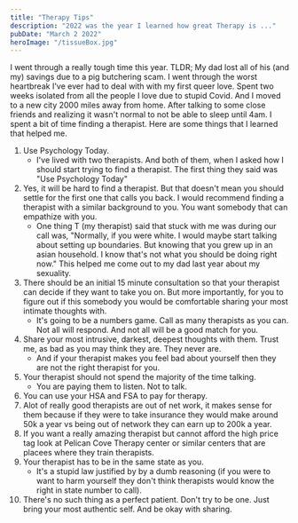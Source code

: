 ```yaml
---
title: "Therapy Tips"
description: "2022 was the year I learned how great Therapy is ..."
pubDate: "March 2 2022"
heroImage: "/tissueBox.jpg"
---
```


I went through a really tough time this year. TLDR; My dad lost all of his (and my) savings due to a pig butchering scam. I went through the worst heartbreak I've ever had to deal with with my first queer love. Spent two weeks isolated from all the people I love due to stupid Covid. And I moved to a new city 2000 miles away from home. 
After talking to some close friends and realizing it wasn't normal to not be able to sleep until 4am. I spent a bit of time finding a therapist. Here are some things that I learned that helped me. 
1. Use Psychology Today. 
    - I've lived with two therapists. And both of them, when I asked how I should start trying to find a therapist. The first thing they said was "Use Psychology Today"
2. Yes, it will be hard to find a therapist. But that doesn't mean you should settle for the first one that calls you back. I would recommend finding a therapist with a similar background to you. You want somebody that can empathize with you. 
    - One thing T (my therapist) said that stuck with me was during our call was, "Normally, if you were white. I would maybe start talking about setting up boundaries. But knowing that you grew up in an asian household. I know that's not what you should be doing right now." This helped me come out to my dad last year about my sexuality. 
3. There should be an initial 15 minute consultation so that your therapist can decide if they want to take you on. But more importantly, for you to figure out if this somebody you would be comfortable sharing your most intimate thoughts with.
    - It's going to be a numbers game. Call as many therapists as you can. Not all will respond. And not all will be a good match for you. 
4. Share your most intrusive, darkest, deepest thoughts with them. Trust me, as bad as you may think they are. They never are. 
    - And if your therapist makes you feel bad about yourself then they are not the right therapist for you.  
5. Your therapist should not spend the majority of the time talking.
    - You are paying them to listen. Not to talk. 
6. You can use your HSA and FSA to pay for therapy. 
7. Alot of really good therapists are out of net work, it makes sense for them because if they were to take insurance they would make around 50k a year vs being out of network they can earn up to 200k a year. 
8. If you want a really amazing therapist but cannot afford the high price tag look at Pelican Cove Therapy center or similar centers that are placees where they train therapists. 
9. Your therapist has to be in the same state as you. 
    - It's a stupid law justified by by a dumb reasoning (if you were to want to harm yourself they don't think therapists would know the right in state number to call). 
10. There's no such thing as a perfect patient. Don't try to be one. Just bring your most authentic self. And be okay with sharing. 